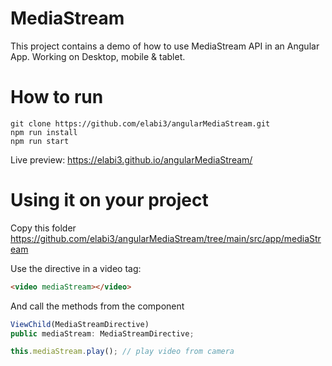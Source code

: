 # MediaStream

This project contains a demo of how to use MediaStream API in an Angular App. Working on Desktop, mobile & tablet. 

# How to run 

```
git clone https://github.com/elabi3/angularMediaStream.git
npm run install
npm run start
```

Live preview: https://elabi3.github.io/angularMediaStream/

# Using it on your project

Copy this folder https://github.com/elabi3/angularMediaStream/tree/main/src/app/mediaStream

Use the directive in a video tag:

```html
<video mediaStream></video>
```

And call the methods from the component

```typescript
ViewChild(MediaStreamDirective)
public mediaStream: MediaStreamDirective;

this.mediaStream.play(); // play video from camera
```